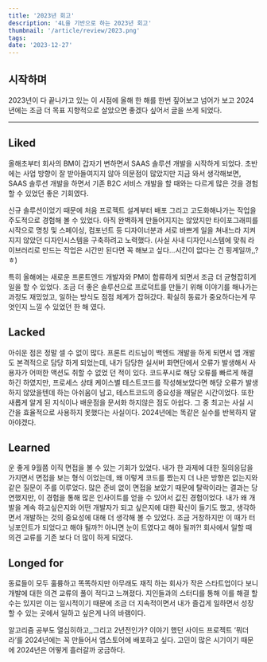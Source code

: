 ```yaml
---
title: '2023년 회고'
description: '4L을 기반으로 하는 2023년 회고'
thumbnail: '/article/review/2023.png'
tags:
date: '2023-12-27'
---
```


## 시작하며

2023년이 다 끝나가고 있는 이 시점에 올해 한 해를 한번 짚어보고 넘어가 보고 2024년에는 조금 더 목표 지향적으로 살았으면 좋겠다 싶어서 글을 쓰게 되었다.

---

## Liked

올해초부터 회사의 BM이 갑자기 변하면서 SAAS 솔루션 개발을 시작하게 되었다. 초반에는 사업 방향이 잘 받아들여지지 않아 의문점이 많았지만 지금 와서 생각해보면, SAAS 솔루션 개발을 하면서 기존 B2C 서비스 개발을 할 때와는 다르게 많은 것을 경험 할 수 있었던 좋은 기회였다.

신규 솔루션이었기 때문에 처음 프로젝트 설계부터 배포 그리고 고도화해나가는 작업을 주도적으로 경험해 볼 수 있었다. 아직 완벽하게 만들어지지는 않았지만 타이포그래피를 시작으로 명칭 및 스페이싱, 컴포넌트 등 디자이너분과 서로 바쁘게 일을 쳐내느라 지켜지지 않았던 디자인시스템을 구축하려고 노력했다. (사실 사내 디자인시스템에 맞춰 라이브러리로 만드는 작업은 시간만 된다면 꼭 해보고 싶다…시간이 없다는 건 핑계일까,,?ㅎ)

특히 올해에는 새로운 프론트엔드 개발자와 PM이 합류하게 되면서 조금 더 균형잡히게 일을 할 수 있었다. 조금 더 좋은 솔루션으로 프로덕트를 만들기 위해 이야기를 해나가는 과정도 재밌었고, 일하는 방식도 점점 체계가 잡혀갔다. 확실히 동료가 중요하다는게 무엇인지 느낄 수 있었던 한 해 였다.

## Lacked

아쉬운 점은 정말 셀 수 없이 많다. 프론트 리드님이 백엔드 개발을 하게 되면서 앱 개발도 본격적으로 담당 하게 되었는데, 내가 담당한 실서버 화면단에서 오류가 발생해서 사용자가 어떠한 액션도 취할 수 없었 던 적이 있다. 코드푸시로 해당 오류를 빠르게 해결하긴 하였지만, 프로세스 상태 케이스별 테스트코드를 작성해보았다면 해당 오류가 발생하지 않았을텐데 하는 아쉬움이 남고, 테스트코드의 중요성을 깨달은 시간이었다. 또한 새롭게 알게 된 지식이나 배운점을 문서화 하지않은 점도 아쉽다. 그 중 최고는 사실 시간을 효율적으로 사용하지 못했다는 사실이다. 2024년에는 똑같은 실수를 반복하지 말아야겠다.

## Learned

운 좋게 9월쯤 이직 면접을 볼 수 있는 기회가 있었다. 내가 한 과제에 대한 질의응답을 가지면서 면접을 보는 형식 이었는데, 왜 이렇게 코드를 짰는지 더 나은 방향은 없는지와 같은 질문이 주를 이루었다. 많은 준비 없이 면접을 보았기 때문에 탈락이라는 결과는 당연했지만, 이 경험을 통해 많은 인사이트를 얻을 수 있어서 값진 경험이었다. 내가 왜 개발을 계속 하고싶은지와 어떤 개발자가 되고 싶은지에 대한 확신이 들기도 했고, 생각하면서 개발하는 것의 중요성에 대해 더 생각해 볼 수 있었다. 조금 거창하지만 이 때가 터닝포인트가 되었다고 해야 될까?! 아니면 눈이 트였다고 해야 될까?! 회사에서 일할 때 의견 교류를 기존 보다 더 많이 하게 되었다.

## Longed for

동료들이 모두 훌륭하고 똑똑하지만 아무래도 재직 하는 회사가 작은 스타트업이다 보니 개발에 대한 의견 교류의 풀이 적다고 느껴졌다. 지인들과의 스터디를 통해 이를 해결 할 수는 있지만 이는 일시적이기 때문에 조금 더 지속적이면서 내가 즐겁게 일하면서 성장할 수 있는 곳에서 일하고 싶은게 나의 바램이다.

알고리즘 공부도 열심히하고,,그리고 2년전인가? 이야기 했던 사이드 프로젝트 ‘뭐더라’를 2024년에는 꼭 만들어서 앱스토어에 배포하고 싶다. 고민이 많은 시기이기 때문에 2024년은 어떻게 흘러갈까 궁금하다.
